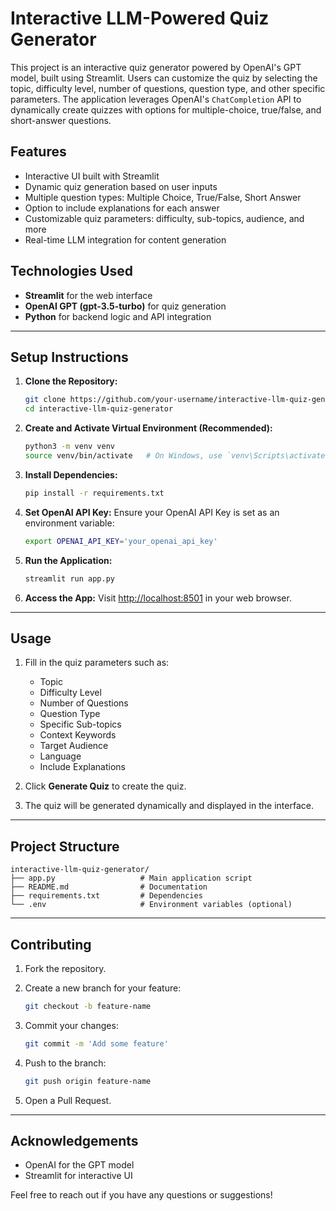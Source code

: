 # Interactive LLM-Powered Quiz Generator

This project is an interactive quiz generator powered by OpenAI's GPT model, built using Streamlit. Users can customize the quiz by selecting the topic, difficulty level, number of questions, question type, and other specific parameters. The application leverages OpenAI's `ChatCompletion` API to dynamically create quizzes with options for multiple-choice, true/false, and short-answer questions.

## Features

* Interactive UI built with Streamlit
* Dynamic quiz generation based on user inputs
* Multiple question types: Multiple Choice, True/False, Short Answer
* Option to include explanations for each answer
* Customizable quiz parameters: difficulty, sub-topics, audience, and more
* Real-time LLM integration for content generation

## Technologies Used

* **Streamlit** for the web interface
* **OpenAI GPT (gpt-3.5-turbo)** for quiz generation
* **Python** for backend logic and API integration

---

## Setup Instructions

1. **Clone the Repository:**

   ```sh
   git clone https://github.com/your-username/interactive-llm-quiz-generator.git
   cd interactive-llm-quiz-generator
   ```

2. **Create and Activate Virtual Environment (Recommended):**

   ```sh
   python3 -m venv venv
   source venv/bin/activate   # On Windows, use `venv\Scripts\activate`
   ```

3. **Install Dependencies:**

   ```sh
   pip install -r requirements.txt
   ```

4. **Set OpenAI API Key:**
   Ensure your OpenAI API Key is set as an environment variable:

   ```sh
   export OPENAI_API_KEY='your_openai_api_key'
   ```

5. **Run the Application:**

   ```sh
   streamlit run app.py
   ```

6. **Access the App:**
   Visit [http://localhost:8501](http://localhost:8501) in your web browser.

---

## Usage

1. Fill in the quiz parameters such as:

   * Topic
   * Difficulty Level
   * Number of Questions
   * Question Type
   * Specific Sub-topics
   * Context Keywords
   * Target Audience
   * Language
   * Include Explanations

2. Click **Generate Quiz** to create the quiz.

3. The quiz will be generated dynamically and displayed in the interface.

---

## Project Structure

```
interactive-llm-quiz-generator/
├── app.py                   # Main application script
├── README.md                # Documentation
├── requirements.txt         # Dependencies
└── .env                     # Environment variables (optional)
```

---

## Contributing

1. Fork the repository.
2. Create a new branch for your feature:

   ```sh
   git checkout -b feature-name
   ```
3. Commit your changes:

   ```sh
   git commit -m 'Add some feature'
   ```
4. Push to the branch:

   ```sh
   git push origin feature-name
   ```
5. Open a Pull Request.

---

## Acknowledgements

* OpenAI for the GPT model
* Streamlit for interactive UI

Feel free to reach out if you have any questions or suggestions!
